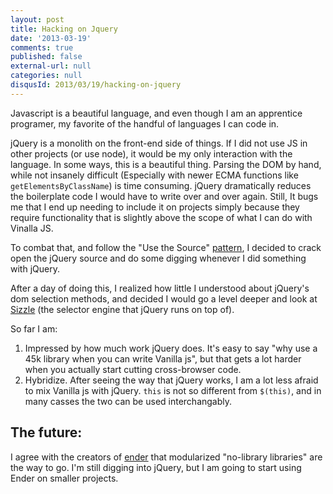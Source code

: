 ```yaml
---
layout: post
title: Hacking on Jquery
date: '2013-03-19'
comments: true
published: false
external-url: null
categories: null
disqusId: 2013/03/19/hacking-on-jquery
---
```


Javascript is a beautiful language, and even though I am an apprentice programer, my favorite of the handful of languages I can code in.

jQuery is a monolith on the front-end side of things. If I did not use JS in other projects (or use node), it would be my only interaction with the language. In some ways, this is a beautiful thing. Parsing the DOM by hand, while not insanely difficult (Especially with newer ECMA functions like ``getElementsByClassName``) is time consuming. jQuery dramatically reduces the boilerplate code I would have to write over and over again. Still, It bugs me that I end up needing to include it on projects simply because they require functionality that is slightly above the scope of what I can do with Vinalla JS.

To combat that, and follow the "Use the Source" [pattern](http://ofps.oreilly.com/titles/9780596518387/perpetual_learning.html#use_the_source), I decided to crack open the jQuery source and do some digging whenever I did something with jQuery.

After a day of doing this, I realized how little I understood about jQuery's dom selection methods, and decided I would go a level deeper and look at [Sizzle](http://sizzlejs.com/) (the selector engine that jQuery runs on top of).


So far I am:

1. Impressed by how much work jQuery does. It's easy to say "why use a 45k library when you can write Vanilla js", but that gets a lot harder when you actually start cutting cross-browser code.
2. Hybridize. After seeing the way that jQuery works, I am a lot less afraid to mix Vanilla js with jQuery. ``this`` is not so different from ``$(this)``, and in many casses the two can be used interchangably.

## The future:

I agree with the creators of [ender](https://github.com/ender-js/Ender) that modularized "no-library libraries" are the way to go. I'm still digging into jQuery, but I am going to start using Ender on smaller projects.
